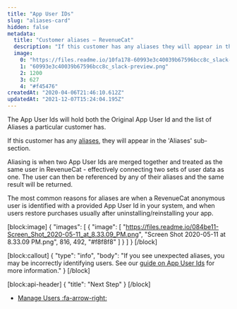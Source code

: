 ```yaml
---
title: "App User IDs"
slug: "aliases-card"
hidden: false
metadata: 
  title: "Customer aliases – RevenueCat"
  description: "If this customer has any aliases they will appear in the 'Aliases' card. Aliasing is when two App User Ids are merged together and treated as the same user in RevenueCat - effectively connecting two sets of user data as one."
  image: 
    0: "https://files.readme.io/10fa178-60993e3c40039b67596bcc8c_slack-preview.png"
    1: "60993e3c40039b67596bcc8c_slack-preview.png"
    2: 1200
    3: 627
    4: "#f45476"
createdAt: "2020-04-06T21:46:10.612Z"
updatedAt: "2021-12-07T15:24:04.195Z"
---
```

The App User Ids will hold both the Original App User Id and the list of Aliases a particular customer has.

If this customer has any [aliases](doc:user-ids#aliasing), they will appear in the 'Aliases' sub-section.

Aliasing is when two App User Ids are merged together and treated as the same user in RevenueCat - effectively connecting two sets of user data as one. The user can then be referenced by any of their aliases and the same result will be returned.

The most common reasons for aliases are when a RevenueCat anonymous user is identified with a provided App User Id in your system, and when users restore purchases usually after uninstalling/reinstalling your app.

[block:image]
{
  "images": [
    {
      "image": [
        "https://files.readme.io/084be11-Screen_Shot_2020-05-11_at_8.33.09_PM.png",
        "Screen Shot 2020-05-11 at 8.33.09 PM.png",
        816,
        492,
        "#f8f8f8"
      ]
    }
  ]
}
[/block]

[block:callout]
{
  "type": "info",
  "body": "If you see unexpected aliases, you may be incorrectly identifying users. See our [guide on App User Ids](doc:user-ids) for more information."
}
[/block]

[block:api-header]
{
  "title": "Next Step"
}
[/block]
* [Manage Users :fa-arrow-right:](doc:manage-users)